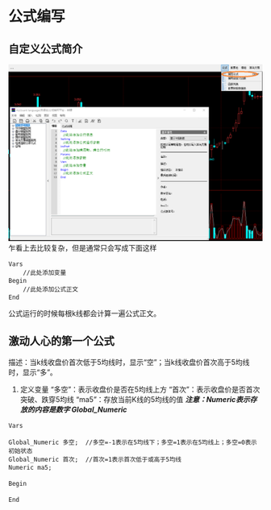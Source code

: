 # 公式编写

## 自定义公式简介
![编辑公式](img/newformular.png)
乍看上去比较复杂，但是通常只会写成下面这样
```
Vars
    //此处添加变量
Begin
    //此处添加公式正文
End
```
公式运行的时候每根k线都会计算一遍公式正文。

## 激动人心的第一个公式
描述：当k线收盘价首次低于5均线时，显示“空”；当k线收盘价首次高于5均线时，显示“多”。

1. 定义变量
“多空”：表示收盘价是否在5均线上方
“首次”：表示收盘价是否首次突破、跌穿5均线
“ma5”：存放当前K线的5均线的值
***注意：Numeric表示存放的内容是数字 Global_Numeric***

```
Vars

Global_Numeric 多空;  //多空=-1表示在5均线下；多空=1表示在5均线上；多空=0表示初始状态
Global_Numeric 首次;  //首次=1表示首次低于或高于5均线
Numeric ma5;

Begin

End
```

